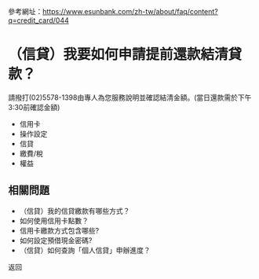 參考網址：https://www.esunbank.com/zh-tw/about/faq/content?q=credit_card/044

# （信貸）我要如何申請提前還款結清貸款？

請撥打(02)5578-1398由專人為您服務說明並確認結清金額。(當日還款需於下午3:30前確認金額)

  * 信用卡
  * 操作設定
  * 信貸
  * 繳費/稅
  * 權益

## 相關問題

  * （信貸）我的信貸繳款有哪些方式？ 
  * 如何使用信用卡點數？ 
  * 信用卡繳款方式包含哪些? 
  * 如何設定預借現金密碼? 
  * （信貸）如何查詢「個人信貸」申辦進度？ 

返回

